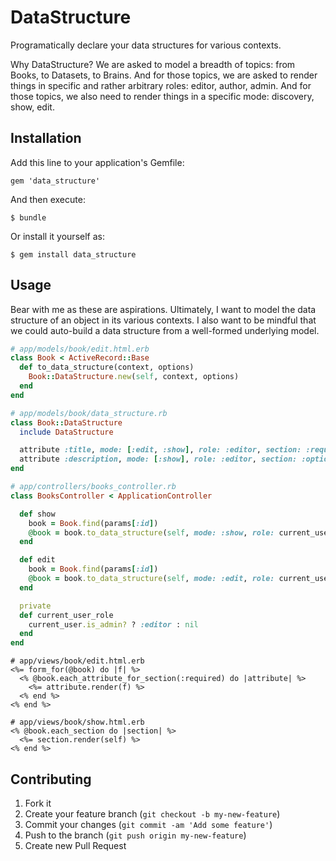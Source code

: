 # DataStructure

Programatically declare your data structures for various contexts.

Why DataStructure?
We are asked to model a breadth of topics: from Books, to Datasets, to Brains.
And for those topics, we are asked to render things in specific and rather arbitrary roles: editor, author, admin.
And for those topics, we also need to render things in a specific mode: discovery, show, edit.

## Installation

Add this line to your application's Gemfile:

    gem 'data_structure'

And then execute:

    $ bundle

Or install it yourself as:

    $ gem install data_structure

## Usage

Bear with me as these are aspirations.
Ultimately, I want to model the data structure of an object in its various contexts.
I also want to be mindful that we could auto-build a data structure from a well-formed underlying model.

```ruby
# app/models/book/edit.html.erb
class Book < ActiveRecord::Base
  def to_data_structure(context, options)
    Book::DataStructure.new(self, context, options)
  end
end

# app/models/book/data_structure.rb
class Book::DataStructure
  include DataStructure

  attribute :title, mode: [:edit, :show], role: :editor, section: :required
  attribute :description, mode: [:show], role: :editor, section: :optional
end

# app/controllers/books_controller.rb
class BooksController < ApplicationController

  def show
    book = Book.find(params[:id])
    @book = book.to_data_structure(self, mode: :show, role: current_user_role)
  end

  def edit
    book = Book.find(params[:id])
    @book = book.to_data_structure(self, mode: :edit, role: current_user_role)
  end

  private
  def current_user_role
    current_user.is_admin? ? :editor : nil
  end
end
```

```erb
# app/views/book/edit.html.erb
<%= form_for(@book) do |f| %>
  <% @book.each_attribute_for_section(:required) do |attribute| %>
    <%= attribute.render(f) %>
  <% end %>
<% end %>

# app/views/book/show.html.erb
<% @book.each_section do |section| %>
  <%= section.render(self) %>
<% end %>
```

## Contributing

1. Fork it
2. Create your feature branch (`git checkout -b my-new-feature`)
3. Commit your changes (`git commit -am 'Add some feature'`)
4. Push to the branch (`git push origin my-new-feature`)
5. Create new Pull Request
